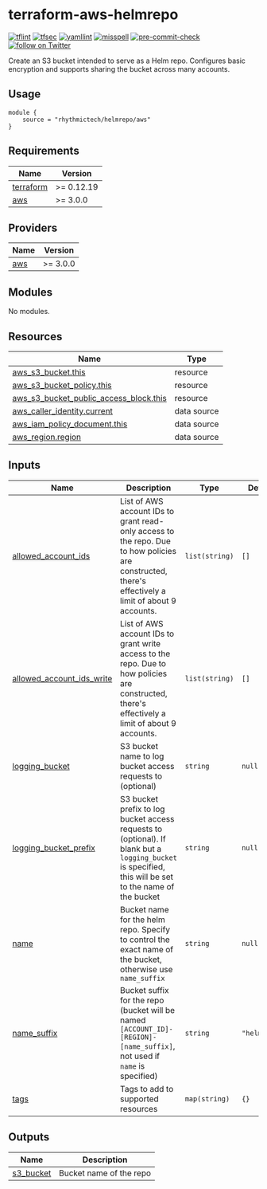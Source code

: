 # terraform-aws-helmrepo

[![tflint](https://github.com/rhythmictech/terraform-aws-helmrepo/workflows/tflint/badge.svg?branch=main&event=push)](https://github.com/rhythmictech/terraform-aws-helmrepo/actions?query=workflow%3Atflint+event%3Apush+branch%3Amain)
[![tfsec](https://github.com/rhythmictech/terraform-aws-helmrepo/workflows/tfsec/badge.svg?branch=main&event=push)](https://github.com/rhythmictech/terraform-aws-helmrepo/actions?query=workflow%3Atfsec+event%3Apush+branch%3Amain)
[![yamllint](https://github.com/rhythmictech/terraform-aws-helmrepo/workflows/yamllint/badge.svg?branch=main&event=push)](https://github.com/rhythmictech/terraform-aws-helmrepo/actions?query=workflow%3Ayamllint+event%3Apush+branch%3Amain)
[![misspell](https://github.com/rhythmictech/terraform-aws-helmrepo/workflows/misspell/badge.svg?branch=main&event=push)](https://github.com/rhythmictech/terraform-aws-helmrepo/actions?query=workflow%3Amisspell+event%3Apush+branch%3Amain)
[![pre-commit-check](https://github.com/rhythmictech/terraform-aws-helmrepo/workflows/pre-commit-check/badge.svg?branch=main&event=push)](https://github.com/rhythmictech/terraform-aws-helmrepo/actions?query=workflow%3Apre-commit-check+event%3Apush+branch%3Amain)
<a href="https://twitter.com/intent/follow?screen_name=RhythmicTech"><img src="https://img.shields.io/twitter/follow/RhythmicTech?style=social&logo=twitter" alt="follow on Twitter"></a>

Create an S3 bucket intended to serve as a Helm repo. Configures basic encryption and supports sharing the bucket across many accounts.

## Usage
```
module {
    source = "rhythmictech/helmrepo/aws"
}
```
<!-- BEGINNING OF PRE-COMMIT-TERRAFORM DOCS HOOK -->
## Requirements

| Name | Version |
|------|---------|
| <a name="requirement_terraform"></a> [terraform](#requirement\_terraform) | >= 0.12.19 |
| <a name="requirement_aws"></a> [aws](#requirement\_aws) | >= 3.0.0 |

## Providers

| Name | Version |
|------|---------|
| <a name="provider_aws"></a> [aws](#provider\_aws) | >= 3.0.0 |

## Modules

No modules.

## Resources

| Name | Type |
|------|------|
| [aws_s3_bucket.this](https://registry.terraform.io/providers/hashicorp/aws/latest/docs/resources/s3_bucket) | resource |
| [aws_s3_bucket_policy.this](https://registry.terraform.io/providers/hashicorp/aws/latest/docs/resources/s3_bucket_policy) | resource |
| [aws_s3_bucket_public_access_block.this](https://registry.terraform.io/providers/hashicorp/aws/latest/docs/resources/s3_bucket_public_access_block) | resource |
| [aws_caller_identity.current](https://registry.terraform.io/providers/hashicorp/aws/latest/docs/data-sources/caller_identity) | data source |
| [aws_iam_policy_document.this](https://registry.terraform.io/providers/hashicorp/aws/latest/docs/data-sources/iam_policy_document) | data source |
| [aws_region.region](https://registry.terraform.io/providers/hashicorp/aws/latest/docs/data-sources/region) | data source |

## Inputs

| Name | Description | Type | Default | Required |
|------|-------------|------|---------|:--------:|
| <a name="input_allowed_account_ids"></a> [allowed\_account\_ids](#input\_allowed\_account\_ids) | List of AWS account IDs to grant read-only access to the repo. Due to how policies are constructed, there's effectively a limit of about 9 accounts. | `list(string)` | `[]` | no |
| <a name="input_allowed_account_ids_write"></a> [allowed\_account\_ids\_write](#input\_allowed\_account\_ids\_write) | List of AWS account IDs to grant write access to the repo. Due to how policies are constructed, there's effectively a limit of about 9 accounts. | `list(string)` | `[]` | no |
| <a name="input_logging_bucket"></a> [logging\_bucket](#input\_logging\_bucket) | S3 bucket name to log bucket access requests to (optional) | `string` | `null` | no |
| <a name="input_logging_bucket_prefix"></a> [logging\_bucket\_prefix](#input\_logging\_bucket\_prefix) | S3 bucket prefix to log bucket access requests to (optional). If blank but a `logging_bucket` is specified, this will be set to the name of the bucket | `string` | `null` | no |
| <a name="input_name"></a> [name](#input\_name) | Bucket name for the helm repo. Specify to control the exact name of the bucket, otherwise use `name_suffix` | `string` | `null` | no |
| <a name="input_name_suffix"></a> [name\_suffix](#input\_name\_suffix) | Bucket suffix for the repo (bucket will be named `[ACCOUNT_ID]-[REGION]-[name_suffix]`, not used if `name` is specified) | `string` | `"helmrepo"` | no |
| <a name="input_tags"></a> [tags](#input\_tags) | Tags to add to supported resources | `map(string)` | `{}` | no |

## Outputs

| Name | Description |
|------|-------------|
| <a name="output_s3_bucket"></a> [s3\_bucket](#output\_s3\_bucket) | Bucket name of the repo |
<!-- END OF PRE-COMMIT-TERRAFORM DOCS HOOK -->
